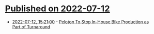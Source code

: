 # [Published on 2022-07-12](index.md)

* [2022-07-12, 15:21:00](https://slashdot.org/story/22/07/12/1438259/peloton-to-stop-in-house-bike-production-as-part-of-turnaround?utm_source=rss1.0mainlinkanon&utm_medium=feed) - [Peloton To Stop In-House Bike Production as Part of Turnaround](https://slashdot.org/story/22/07/12/1438259/peloton-to-stop-in-house-bike-production-as-part-of-turnaround?utm_source=rss1.0mainlinkanon&utm_medium=feed)
